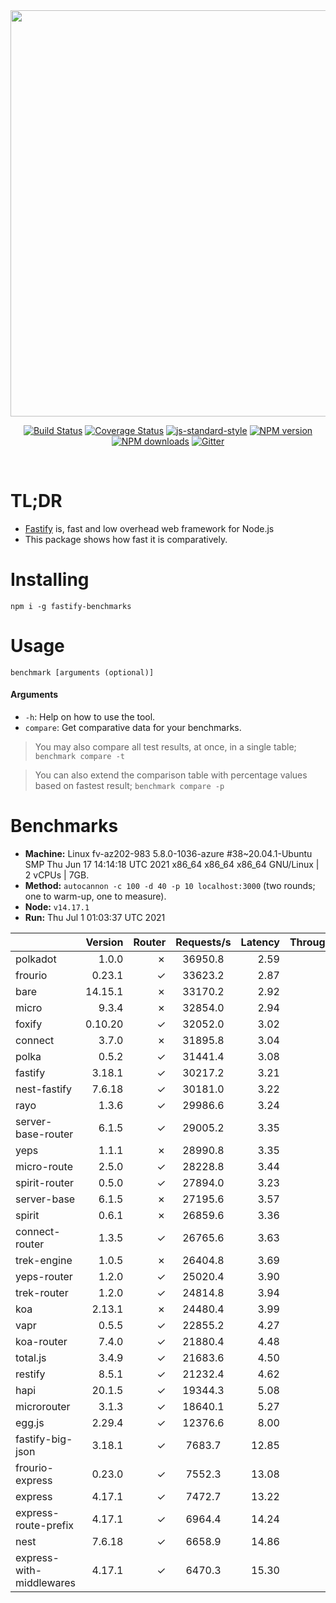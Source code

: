 <div align="center">
<img src="https://github.com/fastify/graphics/raw/master/full-logo.png" width="650" height="auto"/>
</div>

<div align="center">

[![Build Status](https://travis-ci.org/fastify/fastify.svg?branch=master)](https://travis-ci.org/fastify/fastify)
[![Coverage Status](https://coveralls.io/repos/github/fastify/fastify/badge.svg?branch=master)](https://coveralls.io/github/fastify/fastify?branch=master)
[![js-standard-style](https://img.shields.io/badge/code%20style-standard-brightgreen.svg?style=flat)](http://standardjs.com/)
[![NPM version](https://img.shields.io/npm/v/fastify.svg?style=flat)](https://www.npmjs.com/package/fastify)
[![NPM downloads](https://img.shields.io/npm/dm/fastify.svg?style=flat)](https://www.npmjs.com/package/fastify) [![Gitter](https://badges.gitter.im/gitterHQ/gitter.svg)](https://gitter.im/fastify)
</div>
<br />

# TL;DR

* [Fastify](https://github.com/fastify/fastify) is, fast and low overhead web framework for Node.js
* This package shows how fast it is comparatively.

# Installing

```
npm i -g fastify-benchmarks
```

# Usage

```
benchmark [arguments (optional)]
```

#### Arguments

* `-h`: Help on how to use the tool.
* `compare`: Get comparative data for your benchmarks.

> You may also compare all test results, at once, in a single table; `benchmark compare -t`

> You can also extend the comparison table with percentage values based on fastest result; `benchmark compare -p`
# Benchmarks
* __Machine:__ Linux fv-az202-983 5.8.0-1036-azure #38~20.04.1-Ubuntu SMP Thu Jun 17 14:14:18 UTC 2021 x86_64 x86_64 x86_64 GNU/Linux | 2 vCPUs | 7GB.
* __Method:__ `autocannon -c 100 -d 40 -p 10 localhost:3000` (two rounds; one to warm-up, one to measure).
* __Node:__ `v14.17.1`
* __Run:__ Thu Jul  1 01:03:37 UTC 2021

|                          | Version | Router | Requests/s | Latency | Throughput/Mb |
| :--                      | --:     | --:    | :-:        | --:     | --:           |
| polkadot                 | 1.0.0   | ✗      | 36950.8    | 2.59    | 6.59          |
| frourio                  | 0.23.1  | ✓      | 33623.2    | 2.87    | 6.00          |
| bare                     | 14.15.1 | ✗      | 33170.2    | 2.92    | 5.92          |
| micro                    | 9.3.4   | ✗      | 32854.0    | 2.94    | 5.86          |
| foxify                   | 0.10.20 | ✓      | 32052.0    | 3.02    | 5.26          |
| connect                  | 3.7.0   | ✗      | 31895.8    | 3.04    | 5.69          |
| polka                    | 0.5.2   | ✓      | 31441.4    | 3.08    | 5.61          |
| fastify                  | 3.18.1  | ✓      | 30217.2    | 3.21    | 5.39          |
| nest-fastify             | 7.6.18  | ✓      | 30181.0    | 3.22    | 5.07          |
| rayo                     | 1.3.6   | ✓      | 29986.6    | 3.24    | 5.35          |
| server-base-router       | 6.1.5   | ✓      | 29005.2    | 3.35    | 5.17          |
| yeps                     | 1.1.1   | ✗      | 28990.8    | 3.35    | 5.17          |
| micro-route              | 2.5.0   | ✓      | 28228.8    | 3.44    | 5.03          |
| spirit-router            | 0.5.0   | ✓      | 27894.0    | 3.23    | 4.97          |
| server-base              | 6.1.5   | ✗      | 27195.6    | 3.57    | 4.85          |
| spirit                   | 0.6.1   | ✗      | 26859.6    | 3.36    | 4.79          |
| connect-router           | 1.3.5   | ✓      | 26765.6    | 3.63    | 4.77          |
| trek-engine              | 1.0.5   | ✗      | 26404.8    | 3.69    | 4.33          |
| yeps-router              | 1.2.0   | ✓      | 25020.4    | 3.90    | 4.46          |
| trek-router              | 1.2.0   | ✓      | 24814.8    | 3.94    | 4.07          |
| koa                      | 2.13.1  | ✗      | 24480.4    | 3.99    | 4.37          |
| vapr                     | 0.5.5   | ✓      | 22855.2    | 4.27    | 3.75          |
| koa-router               | 7.4.0   | ✓      | 21880.4    | 4.48    | 3.90          |
| total.js                 | 3.4.9   | ✓      | 21683.6    | 4.50    | 6.64          |
| restify                  | 8.5.1   | ✓      | 21232.4    | 4.62    | 3.83          |
| hapi                     | 20.1.5  | ✓      | 19344.3    | 5.08    | 3.45          |
| microrouter              | 3.1.3   | ✓      | 18640.1    | 5.27    | 3.32          |
| egg.js                   | 2.29.4  | ✓      | 12376.6    | 8.00    | 4.35          |
| fastify-big-json         | 3.18.1  | ✓      | 7683.7     | 12.85   | 88.39         |
| frourio-express          | 0.23.0  | ✓      | 7552.3     | 13.08   | 1.35          |
| express                  | 4.17.1  | ✓      | 7472.7     | 13.22   | 1.33          |
| express-route-prefix     | 4.17.1  | ✓      | 6964.4     | 14.24   | 2.58          |
| nest                     | 7.6.18  | ✓      | 6658.9     | 14.86   | 1.52          |
| express-with-middlewares | 4.17.1  | ✓      | 6470.3     | 15.30   | 2.48          |
